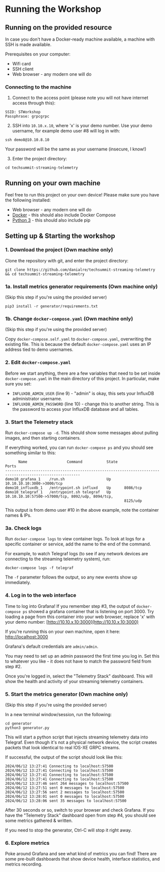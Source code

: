 # Running the Workshop

## Running on the provided resource

In case you don't have a Docker-ready machine available, a machine with SSH is made available.

Prerequisites on your computer:
- Wifi card
- SSH client
- Web browser - any modern one will do

### Connecting to the machine
1. Connect to the access point (please note you will not have internet access through this):
```
SSID: STWorkshop
Passphrase: grpcgrpc
```
2. SSH into `10.10.x.10`, where 'x' is your demo number. Use your demo username, for example demo user #8 will log in with:
```
ssh demo8@10.10.8.10
```
Your password will be the same as your username (insecure, I know!)

3. Enter the project directory:
```
cd techsummit-streaming-telemetry
```

## Running on your own machine

Feel free to run this project on your own device!
Please make sure you have the following installed:
- Web browser - any modern one will do
- [Docker](https://www.docker.com/get-started/) - this should also include Docker Compose
- [Python 3](https://www.python.org/downloads/) - this should also include pip

## Setting up & Starting the workshop

### 1. Download the project (Own machine only)

Clone the repository with git, and enter the project directory:
```
git clone https://github.com/danialre/techsummit-streaming-telemetry && cd techsummit-streaming-telemetry
```

### 1a. Install metrics generator requirements (Own machine only)

(Skip this step if you're using the provided server)
```
pip3 install -r generator/requirements.txt
```

### 1b. Change `docker-compose.yaml` (Own machine only)

(Skip this step if you're using the provided server)

Copy `docker-compose.self.yaml` to `docker-compose.yaml`, overwriting the existing file. This is because the default `docker-compose.yaml` uses an IP address tied to demo usernames.

### 2. Edit `docker-compose.yaml`

Before we start anything, there are a few variables that need to be set inside `docker-compose.yaml` in the main directory of this project.
In particular, make sure you set:
- `INFLUXDB_ADMIN_USER` (line 9) - "admin" is okay, this sets your InfluxDB administrator username.
- `INFLUXDB_ADMIN_PASSWORD` (line 10) - change this to another string. This is the password to access your InfluxDB database and all tables.

### 3. Start the Telemetry stack

Run `docker-compose up -d`. This should show some messages about pulling images, and then starting containers.

If everything worked, you can run `docker-compose ps` and you should see something similar to this:
```
      Name                  Command           State                         Ports
--------------------------------------------------------------------------------------------------------
demo10_grafana_1    /run.sh                   Up      10.10.10.10:3000->3000/tcp
demo10_influxdb_1   /entrypoint.sh influxd    Up      8086/tcp
demo10_telegraf_1   /entrypoint.sh telegraf   Up      10.10.10.10:57500->57000/tcp, 8092/udp, 8094/tcp,
                                                      8125/udp
```
This output is from demo user #10 in the above example, note the container names & IPs.

### 3a. Check logs

Run `docker-compose logs` to view container logs. To look at logs for a specific container or service, add the name to the end of the command.

For example, to watch Telegraf logs (to see if any network devices are connecting to the streaming telemetry system), run:
```
docker-compose logs -f telegraf
```
The `-f` parameter follows the output, so any new events show up immediately.

### 4. Log in to the web interface

Time to log into Grafana! If you remember step #3, the output of `docker-compose ps` showed a grafana container that is listening on port 3000. Try loading a page from this container into your web browser, replace 'x' with your demo number: 
[http://10.10.x.10:3000](http://10.10.x.10:3000)

If you're running this on your own machine, open it here:
[http://localhost:3000](http://localhost:3000)

Grafana's default credentials are `admin/admin`.

You may need to set up an admin password the first time you log in. Set this to whatever you like - it does not have to match the password field from step #2.

Once you're logged in, select the "Telemetry Stack" dashboard. This will show the health and activity of your streaming telemetry containers.

### 5. Start the metrics generator (Own machine only)

(Skip this step if you're using the provided server)

In a new terminal window/session, run the following:
```
cd generator
python3 generator.py
```

This will start a python script that injects streaming telemetry data into Telegraf. Even though it's not a physical network device, the script creates packets that look identical to real IOS-XE GRPC streams.

If successful, the output of the script should look like this:
```
2024/06/12 13:27:41 Connecting to localhost:57500
2024/06/12 13:27:41 Connecting to localhost:57500
2024/06/12 13:27:41 Connecting to localhost:57500
2024/06/12 13:27:41 Connecting to localhost:57500
2024/06/12 13:27:46 sent 264 messages to localhost:57500
2024/06/12 13:27:51 sent 0 messages to localhost:57500
2024/06/12 13:27:56 sent 2 messages to localhost:57500
2024/06/12 13:28:01 sent 0 messages to localhost:57500
2024/06/12 13:28:06 sent 35 messages to localhost:57500
```

After 30 seconds or so, switch to your browser and check Grafana. If you have the "Telemetry Stack" dashboard open from step #4, you should see some metrics gathered & written.

If you need to stop the generator, Ctrl-C will stop it right away.

### 6. Explore metrics

Poke around Grafana and see what kind of metrics you can find! There are some pre-built dashboards that show device health, interface statistics, and metrics recording.
